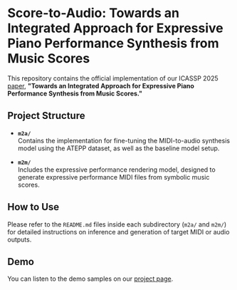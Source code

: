 # Score-to-Audio: Towards an Integrated Approach for Expressive Piano Performance Synthesis from Music Scores
This repository contains the official implementation of our ICASSP 2025 [paper](https://ieeexplore.ieee.org/stamp/stamp.jsp?arnumber=10890623), **"Towards an Integrated Approach for Expressive Piano Performance Synthesis from Music Scores."**

## Project Structure

- **`m2a/`**  
  Contains the implementation for fine-tuning the MIDI-to-audio synthesis model using the ATEPP dataset, as well as the baseline model setup.

- **`m2m/`**  
  Includes the expressive performance rendering model, designed to generate expressive performance MIDI files from symbolic music scores.

## How to Use

Please refer to the `README.md` files inside each subdirectory (`m2a/` and `m2m/`) for detailed instructions on inference and generation of target MIDI or audio outputs.

## Demo
You can listen to the demo samples on our [project page](https://tangjjbetsy.github.io/S2A/).